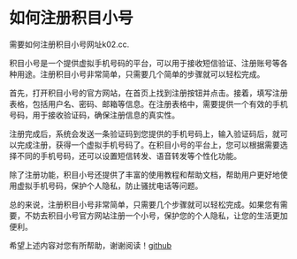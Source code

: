 # 如何注册积目小号

需要如何注册积目小号网址k02.cc. 

积目小号是一个提供虚拟手机号码的平台，可以用于接收短信验证、注册账号等各种用途。注册积目小号非常简单，只需要几个简单的步骤就可以轻松完成。

首先，打开积目小号的官方网站，在首页上找到注册按钮并点击。接着，填写注册表格，包括用户名、密码、邮箱等信息。在注册表格中，需要提供一个有效的手机号码，用于接收验证码，确保注册信息的真实性。

注册完成后，系统会发送一条验证码到您提供的手机号码上，输入验证码后，就可以完成注册，获得一个虚拟手机号码了。在积目小号的平台上，您可以根据需要选择不同的手机号码，还可以设置短信转发、语音转发等个性化功能。

除了注册功能，积目小号还提供了丰富的使用教程和帮助文档，帮助用户更好地使用虚拟手机号码，保护个人隐私，防止骚扰电话等问题。

总的来说，注册积目小号非常简单，只需要几个步骤就可以轻松完成。如果您有需要，不妨去积目小号官方网站注册一个小号，保护您的个人隐私，让您的生活更加便利。

希望上述内容对您有所帮助，谢谢阅读！[github](https://github.com)